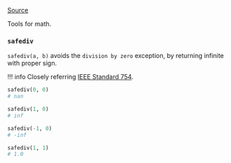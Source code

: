 [Source](https://github.com/chuanconggao/extratools/blob/master/extratools/mathtools.py)

Tools for math.

### `safediv`

`safediv(a, b)` avoids the `division by zero` exception, by returning infinite with proper sign.

!!! info
    Closely referring [IEEE Standard 754](https://en.wikipedia.org/wiki/IEEE_754).

``` python
safediv(0, 0)
# nan

safediv(1, 0)
# inf

safediv(-1, 0)
# -inf

safediv(1, 1)
# 1.0
```
